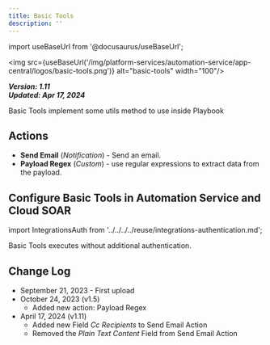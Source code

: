 ```yaml
---
title: Basic Tools
description: ''
---
```

import useBaseUrl from '@docusaurus/useBaseUrl';

<img src={useBaseUrl('/img/platform-services/automation-service/app-central/logos/basic-tools.png')} alt="basic-tools" width="100"/>

***Version: 1.11  
Updated: Apr 17, 2024***

Basic Tools implement some utils method to use inside Playbook

## Actions

* **Send Email** (*Notification*) - Send an email.
* **Payload Regex** (*Custom*) - use regular expressions to extract data from the payload.

## Configure Basic Tools in Automation Service and Cloud SOAR

import IntegrationsAuth from '../../../../reuse/integrations-authentication.md';

<IntegrationsAuth/>

Basic Tools executes without additional authentication.

## Change Log

* September 21, 2023 - First upload
* October 24, 2023 (v1.5)
    + Added new action: Payload Regex
* April 17, 2024 (v1.11)
    + Added new Field *Cc Recipients* to Send Email Action 
    + Removed the *Plain Text Content* Field from Send Email Action
